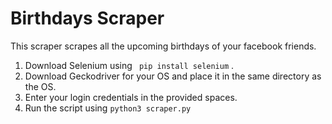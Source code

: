 # Birthdays Scraper

This scraper scrapes all the upcoming birthdays of your facebook friends.

1. Download Selenium using ```  pip install selenium ``` .
2. Download Geckodriver for your OS and place it in the same directory as the OS. 
3. Enter your login credentials in the provided spaces.
4. Run the script using ``` python3 scraper.py ```
